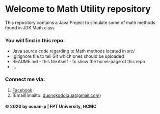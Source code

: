 # Welcome to Math Utility repository
This repository contains a Java Project to simulate some of math methods found in JDK Math class

### You will find in this repo:
* Java source code regarding to Math methods located in src/
* .gitignore file to tell Git which ones should be uploaded
* README.md - this file itself - to show the home-page of this repo
* ...

### Connect me via:
1. [Facebook](https://www.facebook.com/duongkodoiqua/)
2. [Email](mailto: duongkodoiqua@gmail.com)

#### © 2020 by ocean-p | FPT University, HCMC